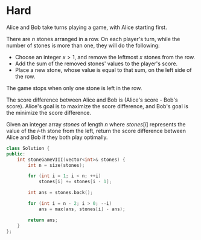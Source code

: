 # Hard

Alice and Bob take turns playing a game, with Alice starting first.

There are $n$ stones arranged in a row. On each player's turn, while the number of stones is more than one, they will do the following:

- Choose an integer $x > 1$, and remove the leftmost $x$ stones from the row.
- Add the sum of the removed stones' values to the player's score.
- Place a new stone, whose value is equal to that sum, on the left side of the row.

The game stops when only one stone is left in the row.

The score difference between Alice and Bob is (Alice's score - Bob's score). Alice's goal is to maximize the score difference, and Bob's goal is the minimize the score difference.

Given an integer array $stones$ of length $n$ where $stones[i]$ represents the value of the $i$-th stone from the left, return the score difference between Alice and Bob if they both play optimally.

```cpp
class Solution {
public:
    int stoneGameVIII(vector<int>& stones) {
        int n = size(stones);

        for (int i = 1; i < n; ++i)
            stones[i] += stones[i - 1];

        int ans = stones.back();

        for (int i = n - 2; i > 0; --i)
            ans = max(ans, stones[i] - ans);

        return ans;
    }
};
```
